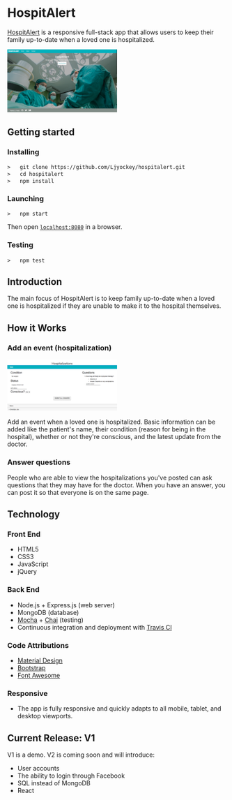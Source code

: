 <h1>HospitAlert</h1>
<p><a href="https://hospitalert.herokuapp.com">HospitAlert</a> is a responsive full-stack app that allows users to keep their family up-to-date when a loved one is hospitalized.</p>
<img src="public/img/readme/landing.png" width="50%" height="auto"><br>

## Getting started
### Installing
```
>   git clone https://github.com/Ljyockey/hospitalert.git
>   cd hospitalert
>   npm install
```
### Launching
```
>   npm start
```
Then open [`localhost:8080`](http://localhost:8080) in a browser.
### Testing
```
>   npm test
```

<h2>Introduction</h2>
<p>The main focus of HospitAlert is to keep family up-to-date when a loved one is hospitalized if they are unable to make it to the hospital themselves.</p>

<h2>How it Works</h2>
<h3>Add an event (hospitalization)</h3>
<img src="public/img/readme/hospitalizations.png" width="50%" height="auto">
<p>Add an event when a loved one is hospitalized. Basic information can be added like the patient's name, their condition (reason for being in the hospital), whether or not they're conscious, and the latest update from the doctor.</p>
<h3>Answer questions</h3>
<p>People who are able to view the hospitalizations you've posted can ask questions that they may have for the doctor. When you have an answer, you can post it so that everyone is on the same page.</p>

<h2>Technology</h2>
<h3>Front End</h3>
<ul>
  <li>HTML5</li>
  <li>CSS3</li>
  <li>JavaScript</li>
  <li>jQuery</li>
</ul>
<h3>Back End</h3>
<ul>
  <li>Node.js + Express.js (web server)</li>
  <li>MongoDB (database)</li>
  <li><a href="https://mochajs.org/">Mocha</a> + <a href="http://chaijs.com/">Chai</a> (testing)</li>
  <li>Continuous integration and deployment with <a href="https://travis-ci.org/">Travis CI</a></li>
</ul>
<h3>Code Attributions</h3>
<ul>
	<li><a href="https://getmdl.io/index.html">Material Design</a></li>
	<li><a href="http://getbootstrap.com/getting-started/">Bootstrap</a></li>
	<li><a href="http://fontawesome.io/">Font Awesome</a></li>
</ul>
<h3>Responsive</h3>
<ul>
  <li>The app is fully responsive and quickly adapts to all mobile, tablet, and desktop viewports.</li>
</ul>

<h2>Current Release: V1</h2>
<p>V1 is a demo. V2 is coming soon and will introduce:</p>
<ul>
	<li>User accounts</li>
	<li>The ability to login through Facebook</li>
	<li>SQL instead of MongoDB</li>
	<li>React</li>
</ul>

